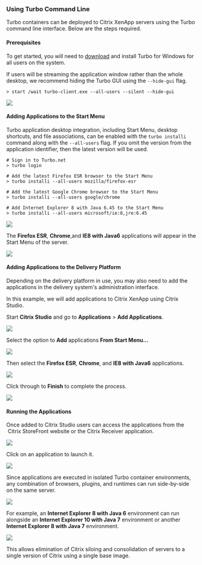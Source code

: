 ### Using Turbo Command Line

Turbo containers can be deployed to Citrix XenApp servers using the Turbo command line interface. Below are the steps required.

#### Prerequisites

To get started, you will need to [download](https://turbo.net/download) and install Turbo for Windows for all users on the system.

If users will be streaming the application window rather than the whole desktop, we recommend hiding the Turbo GUI using the `--hide-gui` flag.
```
> start /wait turbo-client.exe --all-users --silent --hide-gui
```

![](/docs/deploying/citrix/citrix2.png)

#### Adding Applications to the Start Menu

Turbo application desktop integration, including Start Menu, desktop shortcuts, and file associations, can be enabled with the `turbo installi` command along with the `--all-users` flag. If you omit the version from the application identifier, then the latest version will be used.

```
# Sign in to Turbo.net
> turbo login 

# Add the latest Firefox ESR browser to the Start Menu
> turbo installi --all-users mozilla/firefox-esr

# Add the latest Google Chrome browser to the Start Menu
> turbo installi --all-users google/chrome

# Add Internet Explorer 8 with Java 6.45 to the Start Menu
> turbo installi --all-users microsoft/ie:8,jre:6.45
```

![](/docs/deploying/citrix/citrix3.png)

The **Firefox ESR**, **Chrome**,and **IE8 with Java6** applications will appear in the Start Menu of the server.

![](/docs/deploying/citrix/citrix4.png)

#### Adding Applications to the Delivery Platform

Depending on the delivery platform in use, you may also need to add the applications in the delivery system's administration interface.

In this example, we will add applications to Citrix XenApp using Citrix Studio.

Start **Citrix Studio** and go to **Applications** &gt; **Add Applications**.

![](/docs/deploying/citrix/citrix5.png)

Select the option to **Add** applications **From Start Menu...**

![](/docs/deploying/citrix/citrix6.png)

Then select the **Firefox ESR**, **Chrome**, and **IE8 with Java6** applications.

![](/docs/deploying/citrix/citrix7.png)

Click through to **Finish** to complete the process.

![](/docs/deploying/citrix/citrix8.png)

#### Running the Applications

Once added to Citrix Studio users can access the applications from the  Citrix StoreFront website or the Citrix Receiver application.

![](/docs/deploying/citrix/citrix9.png)

Click on an application to launch it.

![](/docs/deploying/citrix/citrix10.png)

Since applications are executed in isolated Turbo container environments, any combination of browsers, plugins, and runtimes can run side-by-side on the same server.

![](/docs/deploying/citrix/citrix11.png)

For example, an **Internet Explorer 8 with Java 6** environment can run alongside an **Internet Explorer 10 with Java 7** environment or another **Internet Explorer 8 with Java 7** environment.

![](/docs/deploying/citrix/citrix12.png)

This allows elimination of Citrix siloing and consolidation of servers to a single version of Citrix using a single base image.
